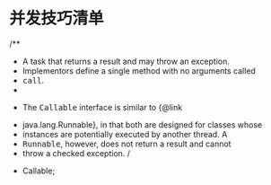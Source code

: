 
# 并发技巧清单
/**
 * A task that returns a result and may throw an exception.
 * Implementors define a single method with no arguments called
 * <tt>call</tt>.
 *
 * <p>The <tt>Callable</tt> interface is similar to {@link
 * java.lang.Runnable}, in that both are designed for classes whose
 * instances are potentially executed by another thread.  A
 * <tt>Runnable</tt>, however, does not return a result and cannot
 * throw a checked exception.
/
-  Callable;







